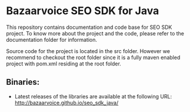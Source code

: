 Bazaarvoice SEO SDK for Java
============================
This repository contains documentation and code base for SEO SDK project. To know more about the project and the code, 
please refer to the documentation folder for information.

Source code for the project is located in the src folder. However we recommend to checkout the root folder since it
is a fully maven enabled project with pom.xml residing at the root folder.

Binaries:
------------

* Latest releases of the libraries are available at the following URL: http://bazaarvoice.github.io/seo_sdk_java/
